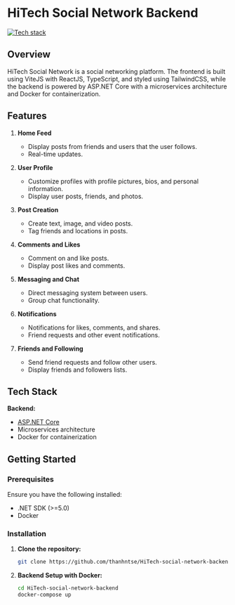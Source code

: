 # HiTech Social Network Backend

[![Tech stack](https://skillicons.dev/icons?i=cs,aspnetcore,netcore,docker)](https://skillicons.dev)

## Overview

HiTech Social Network is a social networking platform. The frontend is built using ViteJS with ReactJS, TypeScript, and styled using TailwindCSS, while the backend is powered by ASP.NET Core with a microservices architecture and Docker for containerization.

## Features

1. **Home Feed**
   - Display posts from friends and users that the user follows.
   - Real-time updates.

2. **User Profile**
   - Customize profiles with profile pictures, bios, and personal information.
   - Display user posts, friends, and photos.

3. **Post Creation**
   - Create text, image, and video posts.
   - Tag friends and locations in posts.

4. **Comments and Likes**
   - Comment on and like posts.
   - Display post likes and comments.

5. **Messaging and Chat**
   - Direct messaging system between users.
   - Group chat functionality.

6. **Notifications**
   - Notifications for likes, comments, and shares.
   - Friend requests and other event notifications.

7. **Friends and Following**
   - Send friend requests and follow other users.
   - Display friends and followers lists.

## Tech Stack

**Backend:**
- [ASP.NET Core](https://dotnet.microsoft.com/en-us/apps/aspnet)
- Microservices architecture
- Docker for containerization

## Getting Started

### Prerequisites

Ensure you have the following installed:
- .NET SDK (>=5.0)
- Docker

### Installation

1. **Clone the repository:**
    ```sh
    git clone https://github.com/thanhntse/HiTech-social-network-backend.git
    ```

2. **Backend Setup with Docker:**
    ```sh
    cd HiTech-social-network-backend
    docker-compose up
    ```
